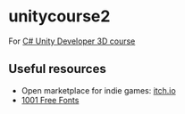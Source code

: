 # unitycourse2
For [C# Unity Developer 3D course](https://www.udemy.com/unitycourse2/)

## Useful resources
- Open marketplace for indie games: [itch.io](https://itch.io/)
- [1001 Free Fonts](https://www.1001freefonts.com/)
